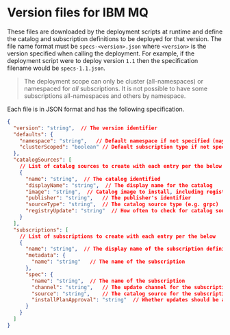 # Version files for IBM MQ

These files are downloaded by the deployment scripts at runtime and define the catalog and subscription definitions to be deployed for that version. The file name format must be  `specs-<version>.json` where `<version>` is the version specified when calling the deployment. For example, if the deployment script were to deploy version `1.1` then the specification filename would be `specs-1.1.json`. 

> The deployment scope can only be cluster (all-namespaces) or namespaced for *all* subscriptions. It is not possible to have some subscriptions all-namespaces and others by namespace.

Each file is in JSON format and has the following specification.

```json
{
  "version": "string",  // The version identifier
  "defaults": {
    "namespace": "string",   // Default namespace if not specified (may not be used in some deployment versions)
    "clusterScoped": "boolean" // Default subscription type if not specified (may not be used in some deployment versions)
  },
  "catalogSources": [
    // List of catalog sources to create with each entry per the below
    {
      "name": "string",  // The catalog identified
      "displayName": "string",  // The display name for the catalog
      "image": "string",  // Catalog image to install, including registry and relevant tags or SHA
      "publisher": "string",   // The publisher's identifier
      "sourceType": "string",  // The catalog source type (e.g. grpc)
      "registryUpdate": "string"  // How often to check for catalog source updates 
    }
  ],
  "subscriptions": [
    // List of subscriptions to create with each entry per the below
    {
      "name": "string",  // The display name of the subscription definition
      "metadata": {
        "name": "string"   // The name of the subscription
      },
      "spec": {
        "name": "string",  // The name of the subscription
        "channel": "string",   // The update channel for the subscription
        "source": "string",    // The catalog source for the subscription
        "installPlanApproval": "string"  // Whether updates should be automatically applied or have user approval
      }
    }
  ]
}

```